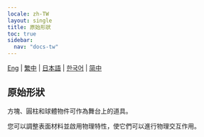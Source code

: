 ```yaml
---
locale: zh-TW
layout: single
title: 原始形狀
toc: true
sidebar:
  nav: "docs-tw"
---
```

[Eng](/dancexr/features/primitive_shapes) | [繁中](/tw/dancexr/features/primitive_shapes) | [日本語](/jp/dancexr/features/primitive_shapes) | [한국어](/kr/dancexr/features/primitive_shapes) | [简中](/zh/dancexr/features/primitive_shapes)

## 原始形狀

方塊、圓柱和球體物件可作為舞台上的道具。

您可以調整表面材料並啟用物理特性，使它們可以進行物理交互作用。
